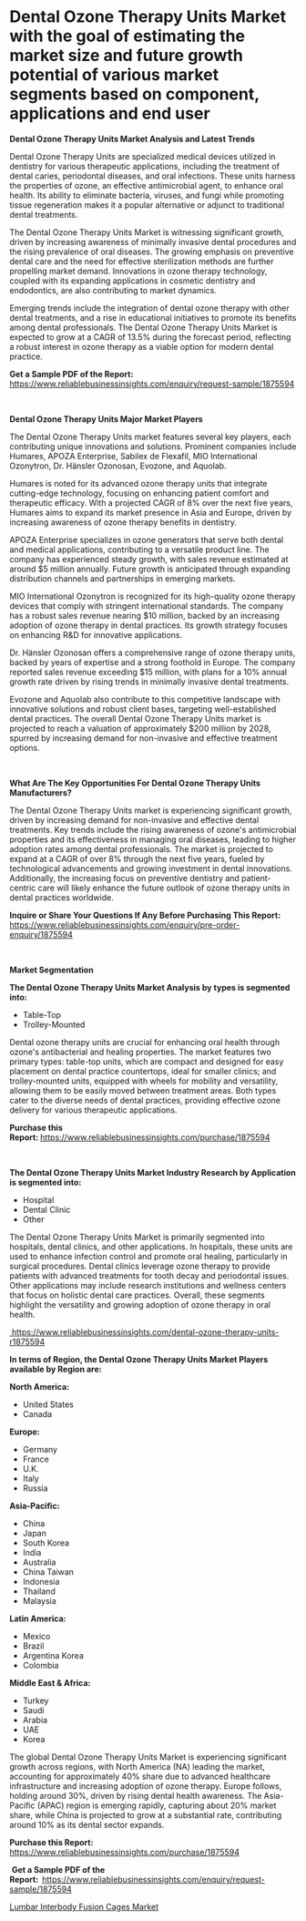 <p><h1>Dental Ozone Therapy Units Market with the goal of estimating the market size and future growth potential of various market segments based on component, applications and end user</h1></p><p><strong>Dental Ozone Therapy Units Market Analysis and Latest Trends</strong></p>
<p><p>Dental Ozone Therapy Units are specialized medical devices utilized in dentistry for various therapeutic applications, including the treatment of dental caries, periodontal diseases, and oral infections. These units harness the properties of ozone, an effective antimicrobial agent, to enhance oral health. Its ability to eliminate bacteria, viruses, and fungi while promoting tissue regeneration makes it a popular alternative or adjunct to traditional dental treatments.</p><p>The Dental Ozone Therapy Units Market is witnessing significant growth, driven by increasing awareness of minimally invasive dental procedures and the rising prevalence of oral diseases. The growing emphasis on preventive dental care and the need for effective sterilization methods are further propelling market demand. Innovations in ozone therapy technology, coupled with its expanding applications in cosmetic dentistry and endodontics, are also contributing to market dynamics.</p><p>Emerging trends include the integration of dental ozone therapy with other dental treatments, and a rise in educational initiatives to promote its benefits among dental professionals. The Dental Ozone Therapy Units Market is expected to grow at a CAGR of 13.5% during the forecast period, reflecting a robust interest in ozone therapy as a viable option for modern dental practice.</p></p>
<p><strong>Get a Sample PDF of the Report:&nbsp;</strong> <a href="https://www.reliablebusinessinsights.com/enquiry/request-sample/1875594?utm_campaign=2099&utm_medium=2&utm_source=Github&utm_content=ia&utm_term=05032025&utm_id=dental-ozone-therapy-units">https://www.reliablebusinessinsights.com/enquiry/request-sample/1875594</a></p>
<p>&nbsp;</p>
<p><strong>Dental Ozone Therapy Units Major Market Players</strong></p>
<p><p>The Dental Ozone Therapy Units market features several key players, each contributing unique innovations and solutions. Prominent companies include Humares, APOZA Enterprise, Sabilex de Flexafil, MIO International Ozonytron, Dr. Hänsler Ozonosan, Evozone, and Aquolab.</p><p>Humares is noted for its advanced ozone therapy units that integrate cutting-edge technology, focusing on enhancing patient comfort and therapeutic efficacy. With a projected CAGR of 8% over the next five years, Humares aims to expand its market presence in Asia and Europe, driven by increasing awareness of ozone therapy benefits in dentistry.</p><p>APOZA Enterprise specializes in ozone generators that serve both dental and medical applications, contributing to a versatile product line. The company has experienced steady growth, with sales revenue estimated at around $5 million annually. Future growth is anticipated through expanding distribution channels and partnerships in emerging markets.</p><p>MIO International Ozonytron is recognized for its high-quality ozone therapy devices that comply with stringent international standards. The company has a robust sales revenue nearing $10 million, backed by an increasing adoption of ozone therapy in dental practices. Its growth strategy focuses on enhancing R&D for innovative applications.</p><p>Dr. Hänsler Ozonosan offers a comprehensive range of ozone therapy units, backed by years of expertise and a strong foothold in Europe. The company reported sales revenue exceeding $15 million, with plans for a 10% annual growth rate driven by rising trends in minimally invasive dental treatments.</p><p>Evozone and Aquolab also contribute to this competitive landscape with innovative solutions and robust client bases, targeting well-established dental practices. The overall Dental Ozone Therapy Units market is projected to reach a valuation of approximately $200 million by 2028, spurred by increasing demand for non-invasive and effective treatment options.</p></p>
<p>&nbsp;</p>
<p><strong>What Are The Key Opportunities For Dental Ozone Therapy Units Manufacturers?</strong></p>
<p><p>The Dental Ozone Therapy Units market is experiencing significant growth, driven by increasing demand for non-invasive and effective dental treatments. Key trends include the rising awareness of ozone's antimicrobial properties and its effectiveness in managing oral diseases, leading to higher adoption rates among dental professionals. The market is projected to expand at a CAGR of over 8% through the next five years, fueled by technological advancements and growing investment in dental innovations. Additionally, the increasing focus on preventive dentistry and patient-centric care will likely enhance the future outlook of ozone therapy units in dental practices worldwide.</p></p>
<p><strong>Inquire or Share Your Questions If Any Before Purchasing This Report:</strong> <a href="https://www.reliablebusinessinsights.com/enquiry/pre-order-enquiry/1875594?utm_campaign=2099&utm_medium=2&utm_source=Github&utm_content=ia&utm_term=05032025&utm_id=dental-ozone-therapy-units">https://www.reliablebusinessinsights.com/enquiry/pre-order-enquiry/1875594</a></p>
<p>&nbsp;</p>
<p><strong>Market Segmentation</strong></p>
<p><strong>The Dental Ozone Therapy Units Market Analysis by types is segmented into:</strong></p>
<p><ul><li>Table-Top</li><li>Trolley-Mounted</li></ul></p>
<p><p>Dental ozone therapy units are crucial for enhancing oral health through ozone's antibacterial and healing properties. The market features two primary types: table-top units, which are compact and designed for easy placement on dental practice countertops, ideal for smaller clinics; and trolley-mounted units, equipped with wheels for mobility and versatility, allowing them to be easily moved between treatment areas. Both types cater to the diverse needs of dental practices, providing effective ozone delivery for various therapeutic applications.</p></p>
<p><strong>Purchase this Report:&nbsp;</strong><a href="https://www.reliablebusinessinsights.com/purchase/1875594?utm_campaign=2099&utm_medium=2&utm_source=Github&utm_content=ia&utm_term=05032025&utm_id=dental-ozone-therapy-units">https://www.reliablebusinessinsights.com/purchase/1875594</a></p>
<p>&nbsp;</p>
<p><strong>The Dental Ozone Therapy Units Market Industry Research by Application is segmented into:</strong></p>
<p><ul><li>Hospital</li><li>Dental Clinic</li><li>Other</li></ul></p>
<p><p>The Dental Ozone Therapy Units Market is primarily segmented into hospitals, dental clinics, and other applications. In hospitals, these units are used to enhance infection control and promote oral healing, particularly in surgical procedures. Dental clinics leverage ozone therapy to provide patients with advanced treatments for tooth decay and periodontal issues. Other applications may include research institutions and wellness centers that focus on holistic dental care practices. Overall, these segments highlight the versatility and growing adoption of ozone therapy in oral health.</p></p>
<p><a href="https://www.reliablebusinessinsights.com/dental-ozone-therapy-units-r1875594?utm_campaign=2099&utm_medium=2&utm_source=Github&utm_content=ia&utm_term=05032025&utm_id=dental-ozone-therapy-units">&nbsp;https://www.reliablebusinessinsights.com/dental-ozone-therapy-units-r1875594</a></p>
<p><strong>In terms of Region, the Dental Ozone Therapy Units Market Players available by Region are:</strong></p>
<p>
    <p> <strong> North America: </strong>
        <ul>
            <li>United States</li>
            <li>Canada</li>
        </ul>
        </p> 
    <p> <strong> Europe: </strong>
        <ul>
            <li>Germany</li>
            <li>France</li>
            <li>U.K.</li>
            <li>Italy</li>
            <li>Russia</li>
        </ul>
        </p> 
    <p> <strong> Asia-Pacific: </strong>
        <ul>
            <li>China</li>
            <li>Japan</li>
            <li>South Korea</li>
            <li>India</li>
            <li>Australia</li>
            <li>China Taiwan</li>
            <li>Indonesia</li>
            <li>Thailand</li>
            <li>Malaysia</li>
        </ul>
        </p> 
    <p> <strong> Latin America: </strong>
        <ul>
            <li>Mexico</li>
            <li>Brazil</li>
            <li>Argentina Korea</li>
            <li>Colombia</li>
        </ul>
        </p> 
    <p> <strong> Middle East & Africa: </strong>
        <ul>
            <li>Turkey</li>
            <li>Saudi</li>
            <li>Arabia</li>
            <li>UAE</li>
            <li>Korea</li>
        </ul>
    </p>
    </p>
<p><p>The global Dental Ozone Therapy Units Market is experiencing significant growth across regions, with North America (NA) leading the market, accounting for approximately 40% share due to advanced healthcare infrastructure and increasing adoption of ozone therapy. Europe follows, holding around 30%, driven by rising dental health awareness. The Asia-Pacific (APAC) region is emerging rapidly, capturing about 20% market share, while China is projected to grow at a substantial rate, contributing around 10% as its dental sector expands.</p></p>
<p><strong>Purchase this Report: </strong><a href="https://www.reliablebusinessinsights.com/purchase/1875594?utm_campaign=2099&utm_medium=2&utm_source=Github&utm_content=ia&utm_term=05032025&utm_id=dental-ozone-therapy-units">https://www.reliablebusinessinsights.com/purchase/1875594</a></p>
<p>&nbsp;<strong>Get a Sample PDF of the Report:&nbsp;&nbsp;</strong><a href="https://www.reliablebusinessinsights.com/enquiry/request-sample/1875594?utm_campaign=2099&utm_medium=2&utm_source=Github&utm_content=ia&utm_term=05032025&utm_id=dental-ozone-therapy-units">https://www.reliablebusinessinsights.com/enquiry/request-sample/1875594</a></p>
<p><strong></strong></p>
<p><p><a href="https://github.com/NargisHussain432/Market-Research-Report-List-1/blob/main/lumbar-interbody-fusion-cages-market.md?utm_campaign=2099&utm_medium=2&utm_source=Github&utm_content=ia&utm_term=05032025&utm_id=dental-ozone-therapy-units">Lumbar Interbody Fusion Cages Market</a></p></p>